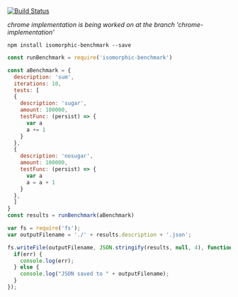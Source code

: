 [![Build Status](https://travis-ci.org/MarcoWorms/isomorphic-benchmark.svg?branch=master)](https://travis-ci.org/MarcoWorms/isomorphic-benchmark)

*chrome implementation is being worked on at the branch 'chrome-implementation'*

`npm install isomorphic-benchmark --save`

```javascript
const runBenchmark = require('isomorphic-benchmark')

const aBenchmark = {
  description: 'sum',
  iterations: 10,
  tests: [
  {
    description: 'sugar',
    amount: 100000,
    testFunc: (persist) => {
      var a
      a += 1
    }
  },
  {
    description: 'nosugar',
    amount: 100000,
    testFunc: (persist) => {
      var a
      a = a + 1
    }
  },
  ]
}
const results = runBenchmark(aBenchmark)

var fs = require('fs');
var outputFilename = './' + results.description + '.json';

fs.writeFile(outputFilename, JSON.stringify(results, null, 4), function(err) {
  if(err) {
    console.log(err);
  } else {
    console.log("JSON saved to " + outputFilename);
  }
});
```

